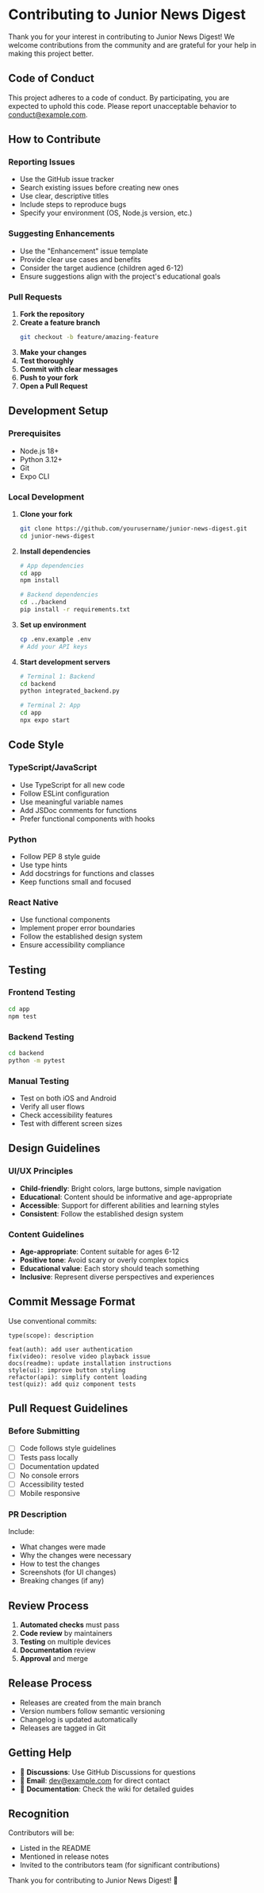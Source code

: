 # Contributing to Junior News Digest

Thank you for your interest in contributing to Junior News Digest! We welcome contributions from the community and are grateful for your help in making this project better.

## Code of Conduct

This project adheres to a code of conduct. By participating, you are expected to uphold this code. Please report unacceptable behavior to [conduct@example.com](mailto:conduct@example.com).

## How to Contribute

### Reporting Issues

- Use the GitHub issue tracker
- Search existing issues before creating new ones
- Use clear, descriptive titles
- Include steps to reproduce bugs
- Specify your environment (OS, Node.js version, etc.)

### Suggesting Enhancements

- Use the "Enhancement" issue template
- Provide clear use cases and benefits
- Consider the target audience (children aged 6-12)
- Ensure suggestions align with the project's educational goals

### Pull Requests

1. **Fork the repository**
2. **Create a feature branch**
   ```bash
   git checkout -b feature/amazing-feature
   ```
3. **Make your changes**
4. **Test thoroughly**
5. **Commit with clear messages**
6. **Push to your fork**
7. **Open a Pull Request**

## Development Setup

### Prerequisites

- Node.js 18+
- Python 3.12+
- Git
- Expo CLI

### Local Development

1. **Clone your fork**
   ```bash
   git clone https://github.com/yourusername/junior-news-digest.git
   cd junior-news-digest
   ```

2. **Install dependencies**
   ```bash
   # App dependencies
   cd app
   npm install
   
   # Backend dependencies
   cd ../backend
   pip install -r requirements.txt
   ```

3. **Set up environment**
   ```bash
   cp .env.example .env
   # Add your API keys
   ```

4. **Start development servers**
   ```bash
   # Terminal 1: Backend
   cd backend
   python integrated_backend.py
   
   # Terminal 2: App
   cd app
   npx expo start
   ```

## Code Style

### TypeScript/JavaScript

- Use TypeScript for all new code
- Follow ESLint configuration
- Use meaningful variable names
- Add JSDoc comments for functions
- Prefer functional components with hooks

### Python

- Follow PEP 8 style guide
- Use type hints
- Add docstrings for functions and classes
- Keep functions small and focused

### React Native

- Use functional components
- Implement proper error boundaries
- Follow the established design system
- Ensure accessibility compliance

## Testing

### Frontend Testing

```bash
cd app
npm test
```

### Backend Testing

```bash
cd backend
python -m pytest
```

### Manual Testing

- Test on both iOS and Android
- Verify all user flows
- Check accessibility features
- Test with different screen sizes

## Design Guidelines

### UI/UX Principles

- **Child-friendly**: Bright colors, large buttons, simple navigation
- **Educational**: Content should be informative and age-appropriate
- **Accessible**: Support for different abilities and learning styles
- **Consistent**: Follow the established design system

### Content Guidelines

- **Age-appropriate**: Content suitable for ages 6-12
- **Positive tone**: Avoid scary or overly complex topics
- **Educational value**: Each story should teach something
- **Inclusive**: Represent diverse perspectives and experiences

## Commit Message Format

Use conventional commits:

```
type(scope): description

feat(auth): add user authentication
fix(video): resolve video playback issue
docs(readme): update installation instructions
style(ui): improve button styling
refactor(api): simplify content loading
test(quiz): add quiz component tests
```

## Pull Request Guidelines

### Before Submitting

- [ ] Code follows style guidelines
- [ ] Tests pass locally
- [ ] Documentation updated
- [ ] No console errors
- [ ] Accessibility tested
- [ ] Mobile responsive

### PR Description

Include:
- What changes were made
- Why the changes were necessary
- How to test the changes
- Screenshots (for UI changes)
- Breaking changes (if any)

## Review Process

1. **Automated checks** must pass
2. **Code review** by maintainers
3. **Testing** on multiple devices
4. **Documentation** review
5. **Approval** and merge

## Release Process

- Releases are created from the main branch
- Version numbers follow semantic versioning
- Changelog is updated automatically
- Releases are tagged in Git

## Getting Help

- 💬 **Discussions**: Use GitHub Discussions for questions
- 📧 **Email**: dev@example.com for direct contact
- 📖 **Documentation**: Check the wiki for detailed guides

## Recognition

Contributors will be:
- Listed in the README
- Mentioned in release notes
- Invited to the contributors team (for significant contributions)

Thank you for contributing to Junior News Digest! 🎉
